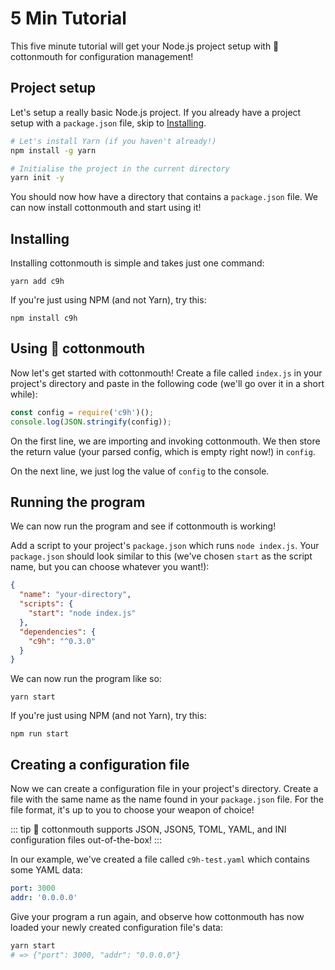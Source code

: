 # 5 Min Tutorial

This five minute tutorial will get your Node.js project setup with 🐍 cottonmouth for configuration management!

## Project setup

Let's setup a really basic Node.js project. If you already have a project setup with a `package.json` file, skip to [Installing](#installing).

```bash
# Let's install Yarn (if you haven't already!)
npm install -g yarn

# Initialise the project in the current directory
yarn init -y
```

You should now how have a directory that contains a `package.json` file. We can now install cottonmouth and start using it!

## Installing

Installing cottonmouth is simple and takes just one command:

```
yarn add c9h
```

If you're just using NPM (and not Yarn), try this:

```
npm install c9h
```

## Using 🐍 cottonmouth

Now let's get started with cottonmouth! Create a file called `index.js` in your project's directory and paste in the following code (we'll go over it in a short while):

```js
const config = require('c9h')();
console.log(JSON.stringify(config));
```

On the first line, we are importing and invoking cottonmouth. We then store the return value (your parsed config, which is empty right now!) in `config`.

On the next line, we just log the value of `config` to the console.

## Running the program

We can now run the program and see if cottonmouth is working!

Add a script to your project's `package.json` which runs `node index.js`. Your `package.json` should look similar to this (we've chosen `start` as the script name, but you can choose whatever you want!):

```json
{
  "name": "your-directory",
  "scripts": {
    "start": "node index.js"
  },
  "dependencies": {
    "c9h": "^0.3.0"
  }
}
```

We can now run the program like so:

```
yarn start
```

If you're just using NPM (and not Yarn), try this:

```
npm run start
```

## Creating a configuration file

Now we can create a configuration file in your project's directory. Create a file with the same name as the name found in your `package.json` file. For the file format, it's up to you to choose your weapon of choice!

::: tip
🐍 cottonmouth supports JSON, JSON5, TOML, YAML, and INI configuration files out-of-the-box!
:::

In our example, we've created a file called `c9h-test.yaml` which contains some YAML data:

```yaml
port: 3000
addr: '0.0.0.0'
```

Give your program a run again, and observe how cottonmouth has now loaded your newly created configuration file's data:

```bash
yarn start
# => {"port": 3000, "addr": "0.0.0.0"}
```
